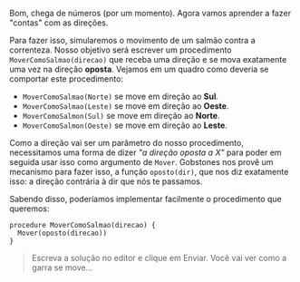 Bom, chega de números (por um momento). Agora vamos aprender a fazer "contas" com as direções.

Para fazer isso, simularemos o movimento de um salmão contra a correnteza. Nosso objetivo será escrever um procedimento `MoverComoSalmao(direcao)` que receba uma direção e se mova exatamente uma vez na direção **oposta**. Vejamos em um quadro como deveria se comportar este procedimento:

* `MoverComoSalmao(Norte)` <i class="fa fa-arrow-right"></i> se move em direção ao **Sul**.
* `MoverComoSalmao(Leste)` <i class="fa fa-arrow-right"></i> se move em direção ao **Oeste**.
* `MoverComoSalmon(Sul)` <i class="fa fa-arrow-right"></i> se move em direção ao **Norte**.
* `MoverComoSalmon(Oeste)` <i class="fa fa-arrow-right"></i> se move em direção ao **Leste**.

Como a direção vai ser um parâmetro do nosso procedimento, necessitamos uma forma de dizer _"a direção oposta a X"_ para poder em seguida usar isso como argumento de `Mover`. Gobstones nos provê um mecanismo para fazer isso, a função `oposto(dir)`, que nos diz exatamente isso: a direção contrária à dir que nós te passamos.

Sabendo disso, poderíamos implementar facilmente o procedimento que queremos:

``` gobstones
procedure MoverComoSalmao(direcao) {
  Mover(oposto(direcao))
}

```

> Escreva a solução no editor e clique em Enviar. Você vai ver como a garra se move...
